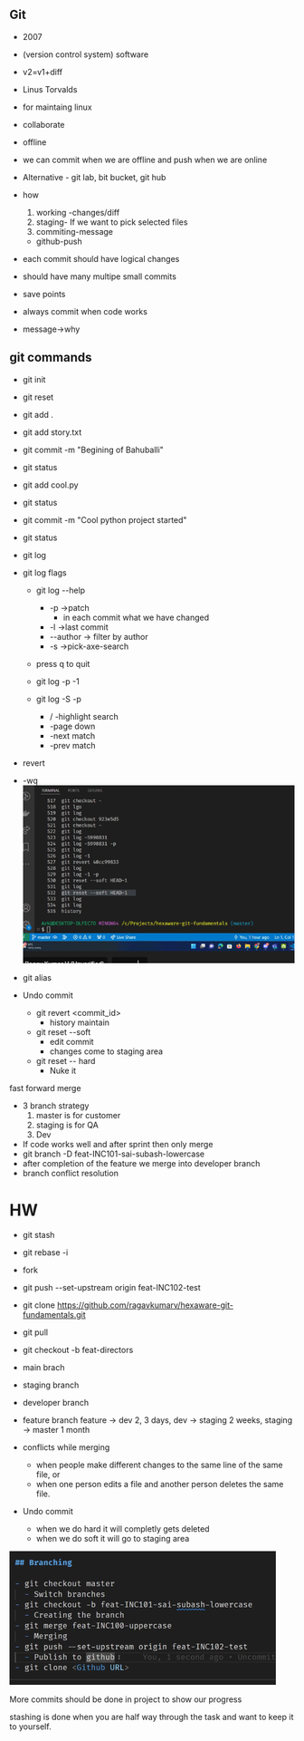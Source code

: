 ## Git
- 2007
- (version control system) software
- v2=v1+diff
- Linus Torvalds
- for maintaing linux
- collaborate
- offline
- we can commit when we are offline and push when we are online
- Alternative - git lab, bit bucket, git hub

- how
    1. working -changes/diff
    2. staging- If we want to pick selected files
    3. commiting-message
    - github-push

- each commit should have logical changes
- should have many multipe small commits
- save points
- always commit when code works
- message->why

## git commands

- git init
- git reset
- git add .
- git add story.txt
- git commit -m "Begining of Bahuballi"
- git status
- git add cool.py
- git status
- git commit -m "Cool python project started"
- git status
- git log
- git log flags
    - git log --help
        - -p        ->patch
            - in each commit what we have changed
        - -l        ->last commit
        - --author  -> filter by author
        - -s        ->pick-axe-search

    - press q to quit
    - git log -p -1
    - git log -S<word> -p
        - /<word> -highlight search
        - <space> -page down
        - <n>     -next match
        - <N>     -prev match

- revert
- -wq
![alt text](image.png)
- git alias
- Undo commit
    - git revert <commit_id>
        - history maintain
    - git reset --soft
        - edit commit
        - changes come to staging area
    - git reset -- hard
        - Nuke it

fast forward merge
- 3 branch strategy
    1. master is for customer
    2. staging is for QA
    3. Dev
- If code works well  and after sprint then only merge
- git branch -D feat-INC101-sai-subash-lowercase
- after completion of the feature we merge into developer branch
- branch conflict resolution

# HW

- git stash
- git rebase -i
- fork


- git push --set-upstream origin feat-INC102-test
- git clone https://github.com/ragavkumarv/hexaware-git-fundamentals.git
- git pull
- git checkout -b feat-directors

- main brach
- staging branch
- developer branch
- feature branch
feature -> dev 2, 3 days,   dev -> staging 2 weeks, staging -> master 1 month 

- conflicts while merging
    - when people make different changes to the same line of the same file, 
    or
    - when one person edits a file and another person deletes the same file.
- Undo commit
    - when we do hard it will completly gets deleted
    - when we do soft it will go to staging area

![alt text](image-1.png)

More commits should be done in project to show our progress 

stashing is done when you are half way through the task and want to keep it to yourself.